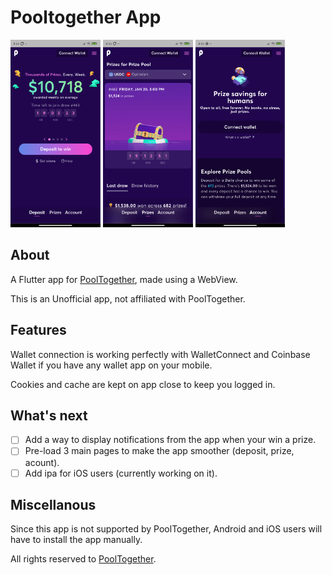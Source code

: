 # Pooltogether App

[<img src="screenshot_01.png" height="300" />](screenshot_01.png)
[<img src="screenshot_02.png" height="300" />](screenshot_02.png)
[<img src="screenshot_03.png" height="300" />](screenshot_03.png)

## About

A Flutter app for [PoolTogether](https://app.pooltogether.com/fr), made using a WebView.

This is an Unofficial app, not affiliated with PoolTogether.

## Features

Wallet connection is working perfectly with WalletConnect and Coinbase Wallet if you have any wallet app on your mobile.

Cookies and cache are kept on app close to keep you logged in.

## What's next

- [ ] Add a way to display notifications from the app when your win a prize.
- [ ] Pre-load 3 main pages to make the app smoother (deposit, prize, acount).
- [ ] Add ipa for iOS users (currently working on it).

## Miscellanous

Since this app is not supported by PoolTogether, Android and iOS users will have to install the app manually.

All rights reserved to [PoolTogether](https://github.com/pooltogether).
